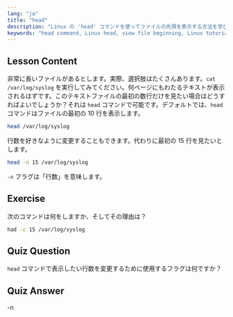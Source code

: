 ```yaml
---
lang: "ja"
title: "head"
description: "Linux の 'head' コマンドを使ってファイルの先頭を表示する方法を学びます。行数を指定する -n などのオプションを理解します。必須の Linux コマンドチュートリアル。"
keywords: "head command, Linux head, view file beginning, Linux tutorial, Linux commands, beginner Linux, head -n, Linux guide"
---
```


## Lesson Content

非常に長いファイルがあるとします。実際、選択肢はたくさんあります。`cat /var/log/syslog` を実行してみてください。何ページにもわたるテキストが表示されるはずです。このテキストファイルの最初の数行だけを見たい場合はどうすればよいでしょうか？それは `head` コマンドで可能です。デフォルトでは、`head` コマンドはファイルの最初の 10 行を表示します。

```bash
head /var/log/syslog
```

行数を好きなように変更することもできます。代わりに最初の 15 行を見たいとします。

```bash
head -n 15 /var/log/syslog
```

`-n` フラグは「行数」を意味します。

## Exercise

次のコマンドは何をしますか、そしてその理由は？

```bash
had -c 15 /var/log/syslog
```

## Quiz Question

`head` コマンドで表示したい行数を変更するために使用するフラグは何ですか？

## Quiz Answer

-n
